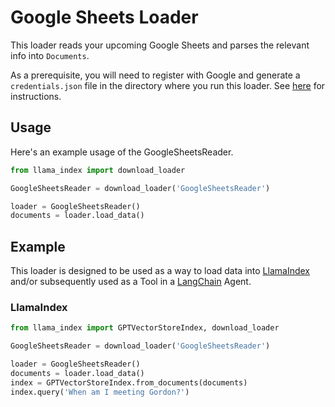 # Google Sheets Loader

This loader reads your upcoming Google Sheets and parses the relevant info into `Documents`. 

As a prerequisite, you will need to register with Google and generate a `credentials.json` file in the directory where you run this loader. See [here](https://developers.google.com/workspace/guides/create-credentials) for instructions.

## Usage

Here's an example usage of the GoogleSheetsReader.

```python
from llama_index import download_loader

GoogleSheetsReader = download_loader('GoogleSheetsReader')

loader = GoogleSheetsReader()
documents = loader.load_data()
```

## Example

This loader is designed to be used as a way to load data into [LlamaIndex](https://github.com/jerryjliu/gpt_index/tree/main/gpt_index) and/or subsequently used as a Tool in a [LangChain](https://github.com/hwchase17/langchain) Agent.

### LlamaIndex

```python
from llama_index import GPTVectorStoreIndex, download_loader

GoogleSheetsReader = download_loader('GoogleSheetsReader')

loader = GoogleSheetsReader()
documents = loader.load_data()
index = GPTVectorStoreIndex.from_documents(documents)
index.query('When am I meeting Gordon?')
```
